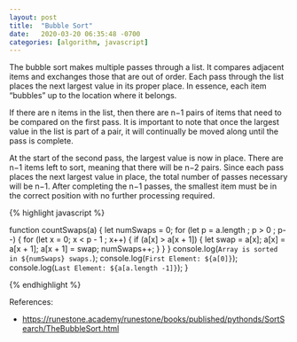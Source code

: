 ```yaml
---
layout: post
title:  "Bubble Sort"
date:   2020-03-20 06:35:48 -0700
categories: [algorithm, javascript]
---
```


The bubble sort makes multiple passes through a list. It compares adjacent items and exchanges those that are out of order. Each pass through the list places the next largest value in its proper place. In essence, each item “bubbles” up to the location where it belongs.

If there are n items in the list, then there are n−1 pairs of items that need to be compared on the first pass. It is important to note that once the largest value in the list is part of a pair, it will continually be moved along until the pass is complete.

At the start of the second pass, the largest value is now in place. There are n−1 items left to sort, meaning that there will be n−2 pairs. Since each pass places the next largest value in place, the total number of passes necessary will be n−1. After completing the n−1 passes, the smallest item must be in the correct position with no further processing required. 

{% highlight javascript %}

 function countSwaps(a) {
    let numSwaps = 0;
    for (let p = a.length ; p > 0 ; p--) {
        for (let x = 0; x < p - 1 ; x++) {
            if (a[x] > a[x + 1]) {
                let swap = a[x];
                a[x] = a[x + 1];
                a[x + 1] = swap;
                numSwaps++;
            }
        }
    }
    console.log(`Array is sorted in ${numSwaps} swaps.`);
    console.log(`First Element: ${a[0]}`);
    console.log(`Last Element: ${a[a.length -1]}`);
 }

{% endhighlight %}

References:
- https://runestone.academy/runestone/books/published/pythonds/SortSearch/TheBubbleSort.html